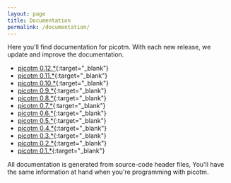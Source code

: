 ```yaml
---
layout: page
title: Documentation
permalink: /documentation/
---
```


Here you'll find documentation for picotm. With each new release, we
update and improve the documentation.

 - [picotm 0.12.\*][picotm-0_12_0]{:target="_blank"}
 - [picotm 0.11.\*][picotm-0_11_0]{:target="_blank"}
 - [picotm 0.10.\*][picotm-0_10_0]{:target="_blank"}
 - [picotm 0.9.\*][picotm-0_9_0]{:target="_blank"}
 - [picotm 0.8.\*][picotm-0_8_0]{:target="_blank"}
 - [picotm 0.7.\*][picotm-0_7_0]{:target="_blank"}
 - [picotm 0.6.\*][picotm-0_6_0]{:target="_blank"}
 - [picotm 0.5.\*][picotm-0_5_0]{:target="_blank"}
 - [picotm 0.4.\*][picotm-0_4_0]{:target="_blank"}
 - [picotm 0.3.\*][picotm-0_3_0]{:target="_blank"}
 - [picotm 0.2.\*][picotm-0_2_0]{:target="_blank"}
 - [picotm 0.1.\*][picotm-0_1_0]{:target="_blank"}

All documentation is generated from source-code header files, You'll have
the same information at hand when you're programming with picotm.

[picotm-0_12_0]: /docs/picotm-doc-0.12.0/index.html
[picotm-0_11_0]: /docs/picotm-doc-0.11.0/index.html
[picotm-0_10_0]: /docs/picotm-doc-0.10.0/index.html
[picotm-0_9_0]: /docs/picotm-doc-0.9.0/index.html
[picotm-0_8_0]: /docs/picotm-doc-0.8.0/index.html
[picotm-0_7_0]: /docs/picotm-doc-0.7.0/index.html
[picotm-0_6_0]: /docs/picotm-doc-0.6.0/index.html
[picotm-0_5_0]: /docs/picotm-doc-0.5.0/index.html
[picotm-0_4_0]: /docs/picotm-doc-0.4.0/index.html
[picotm-0_3_0]: /docs/picotm-doc-0.3.0/index.html
[picotm-0_2_0]: /docs/picotm-doc-0.2.0/index.html
[picotm-0_1_0]: /docs/picotm-0.1.0/index.html
